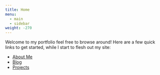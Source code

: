 ```yaml
---
title: Home
menu:
  - main
  - sidebar
weight: -270
---
```

Welcome to my portfolio feel free to browse around! Here are a few quick links to get started, while I start to flesh out
my site:

* [About Me](/about)
* [Blog](/blog)
* [Projects](/projects)
